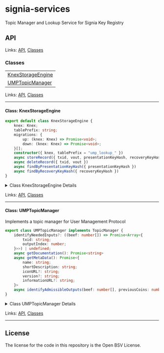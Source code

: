 # signia-services

Topic Manager and Lookup Service for Signia Key Registry

## API

<!--#region ts2md-api-merged-here-->

Links: [API](#api), [Classes](#classes)

### Classes

| |
| --- |
| [KnexStorageEngine](#class-knexstorageengine) |
| [UMPTopicManager](#class-umptopicmanager) |

Links: [API](#api), [Classes](#classes)

---

#### Class: KnexStorageEngine

```ts
export default class KnexStorageEngine {
    knex: Knex;
    tablePrefix: string;
    migrations: {
        up: (knex: Knex) => Promise<void>;
        down: (knex: Knex) => Promise<void>;
    }[];
    constructor({ knex, tablePrefix = "ump_lookup_" }) 
    async storeRecord({ txid, vout, presentationKeyHash, recoveryKeyHash }) 
    async deleteRecord({ txid, vout }) 
    async findByPresentationKeyHash({ presentationKeyHash }) 
    async findByRecoveryKeyHash({ recoveryKeyHash }) 
}
```

<details>

<summary>Class KnexStorageEngine Details</summary>

##### Method deleteRecord

Deletes an existing UMP record

```ts
async deleteRecord({ txid, vout }) 
```

Argument Details

+ **obj**
  + all params given in an object

##### Method findByPresentationKeyHash

Look up a UMP record by the presentationKeyHash

```ts
async findByPresentationKeyHash({ presentationKeyHash }) 
```

Argument Details

+ **obj**
  + params given in an object

##### Method findByRecoveryKeyHash

Look up a UMP record by the recoverKeyHash

```ts
async findByRecoveryKeyHash({ recoveryKeyHash }) 
```

Argument Details

+ **obj**
  + params given in an object

##### Method storeRecord

Stores a new UMP record

```ts
async storeRecord({ txid, vout, presentationKeyHash, recoveryKeyHash }) 
```

Argument Details

+ **obj**
  + all params given in an object

</details>

Links: [API](#api), [Classes](#classes)

---
#### Class: UMPTopicManager

Implements a topic manager for User Management Protocol

```ts
export class UMPTopicManager implements TopicManager {
    identifyNeededInputs?: ((beef: number[]) => Promise<Array<{
        txid: string;
        outputIndex: number;
    }>>) | undefined;
    async getDocumentation(): Promise<string> 
    async getMetaData(): Promise<{
        name: string;
        shortDescription: string;
        iconURL?: string;
        version?: string;
        informationURL?: string;
    }> 
    async identifyAdmissibleOutputs(beef: number[], previousCoins: number[]): Promise<AdmittanceInstructions> 
}
```

<details>

<summary>Class UMPTopicManager Details</summary>

##### Method identifyAdmissibleOutputs

Returns the outputs from the UMP transaction that are admissible.

```ts
async identifyAdmissibleOutputs(beef: number[], previousCoins: number[]): Promise<AdmittanceInstructions> 
```

</details>

Links: [API](#api), [Classes](#classes)

---

<!--#endregion ts2md-api-merged-here-->

## License

The license for the code in this repository is the Open BSV License.
